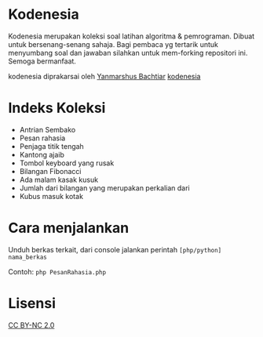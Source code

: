 Kodenesia
=========

Kodenesia merupakan koleksi soal latihan algoritma & pemrograman. 
Dibuat untuk bersenang-senang sahaja. Bagi pembaca yg tertarik untuk menyumbang soal dan jawaban
silahkan untuk mem-forking repositori ini. Semoga bermanfaat.

kodenesia diprakarsai oleh [Yanmarshus Bachtiar](http://karima.web.id) 
[kodenesia](http://karima.web.id/kodenesia/index.html)

Indeks Koleksi
==============

* Antrian Sembako
* Pesan rahasia 
* Penjaga titik tengah 
* Kantong ajaib
* Tombol keyboard yang rusak
* Bilangan Fibonacci
* Ada malam kasak kusuk 
* Jumlah dari bilangan yang merupakan perkalian dari
* Kubus masuk kotak

Cara menjalankan
================

Unduh berkas terkait, dari console jalankan perintah `[php/python] nama_berkas`

Contoh: `php PesanRahasia.php`

Lisensi
================
[CC BY-NC 2.0](http://creativecommons.org/licenses/by-nc/2.0/)
